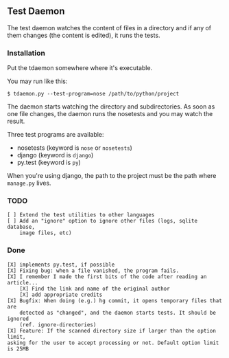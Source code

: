 ## Test Daemon

The test daemon watches the content of files in a directory and if any of them
changes (the content is edited), it runs the tests.

### Installation

Put the tdaemon somewhere where it's executable.

You may run like this:

    $ tdaemon.py --test-program=nose /path/to/python/project

The daemon starts watching the directory and subdirectories. As soon as one file
changes, the daemon runs the nosetests and you may watch the result.

Three test programs are available:

* nosetests (keyword is `nose` or `nosetests`)
* django (keyword is `django`)
* py.test (keyword is `py`)

When you're using django, the path to the project must be the path where
`manage.py` lives.

### TODO

    [ ] Extend the test utilities to other languages
    [ ] Add an "ignore" option to ignore other files (logs, sqlite database,
        image files, etc)

### Done

    [X] implements py.test, if possible
    [X] Fixing bug: when a file vanished, the program fails.
    [X] I remember I made the first bits of the code after reading an article...
        [X] Find the link and name of the original author
        [X] add appropriate credits
    [X] Bugfix: When doing (e.g.) hg commit, it opens temporary files that are
        detected as "changed", and the daemon starts tests. It should be ignored
        (ref. ignore-directories)
    [X] Feature: If the scanned directory size if larger than the option limit,
    asking for the user to accept processing or not. Default option limit is 25MB
    
